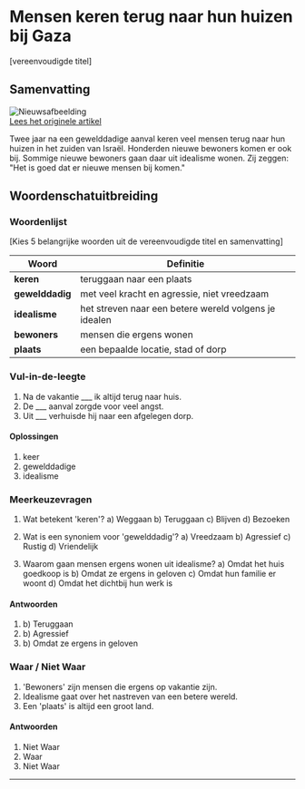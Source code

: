 # Mensen keren terug naar hun huizen bij Gaza

[vereenvoudigde titel]

## Samenvatting

![Nieuwsafbeelding](https://prod-img.standaard.be/public/nieuws/sm8ry5-image00003.jpg/alternates/BASE_SIXTEEN_NINE/image00003.JPG)   
[Lees het originele artikel](https://www.standaard.be/buitenland/oude-en-nieuwe-kibboetsbewoners-in-zuid-israel-wonen-weer-naast-gaza-het-antwoord-op-terreur-is-ons-hier-te-vestigen/95454079.html)

Twee jaar na een gewelddadige aanval keren veel mensen terug naar hun huizen in het zuiden van Israël. Honderden nieuwe bewoners komen er ook bij. Sommige nieuwe bewoners gaan daar uit idealisme wonen. Zij zeggen: "Het is goed dat er nieuwe mensen bij komen."

## Woordenschatuitbreiding

### Woordenlijst

[Kies 5 belangrijke woorden uit de vereenvoudigde titel en samenvatting]

| Woord | Definitie |
|-------|-----------|
| **keren** | teruggaan naar een plaats |
| **gewelddadig** | met veel kracht en agressie, niet vreedzaam |
| **idealisme** | het streven naar een betere wereld volgens je idealen |
| **bewoners** | mensen die ergens wonen |
| **plaats** | een bepaalde locatie, stad of dorp |

### Vul-in-de-leegte
1. Na de vakantie ___ ik altijd terug naar huis.
2. De ___ aanval zorgde voor veel angst.
3. Uit ___ verhuisde hij naar een afgelegen dorp.

#### Oplossingen
1. keer
2. gewelddadige
3. idealisme

### Meerkeuzevragen
1. Wat betekent 'keren'?
   a) Weggaan
   b) Teruggaan
   c) Blijven
   d) Bezoeken

2. Wat is een synoniem voor 'gewelddadig'?
   a) Vreedzaam
   b) Agressief
   c) Rustig
   d) Vriendelijk

3. Waarom gaan mensen ergens wonen uit idealisme?
   a) Omdat het huis goedkoop is
   b) Omdat ze ergens in geloven
   c) Omdat hun familie er woont
   d) Omdat het dichtbij hun werk is

#### Antwoorden
1. b) Teruggaan
2. b) Agressief
3. b) Omdat ze ergens in geloven

### Waar / Niet Waar
1. 'Bewoners' zijn mensen die ergens op vakantie zijn.
2. Idealisme gaat over het nastreven van een betere wereld.
3. Een 'plaats' is altijd een groot land.

#### Antwoorden
1. Niet Waar
2. Waar
3. Niet Waar
---